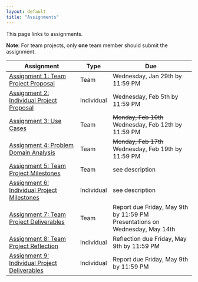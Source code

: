 ```yaml
---
layout: default
title: "Assignments"
---
```


This page links to assignments.

**Note**: For team projects, only **one** team member should submit the assignment.

Assignment | Type |  Due
---------- | ---- |  ---
[Assignment 1: Team Project Proposal](assign01.html) | Team | Wednesday, Jan 29th by 11:59 PM
[Assignment 2: Individual Project Proposal](assign02.html) | Individual | Wednesday, Feb 5th by 11:59 PM
[Assignment 3: Use Cases](assign03.html) | Team | <strike>Monday, Feb 10th</strike> Wednesday, Feb 12th by 11:59 PM
[Assignment 4: Problem Domain Analysis](assign04.html) | Team | <strike>Monday, Feb 17th</strike> Wednesday, Feb 19th by 11:59 PM
[Assignment 5: Team Project Milestones](assign05.html) | Team | see description
[Assignment 6: Individual Project Milestones](assign06.html) | Individual | see description
[Assignment 7: Team Project Deliverables](assign07.html) | Team | Report due Friday, May 9th by 11:59 PM <br> Presentations on Wednesday, May 14th
[Assignment 8: Team Project Reflection](assign08.html) | Individual | Reflection due Friday, May 9th by 11:59 PM
[Assignment 9: Individual Project Deliverables](assign09.html) | Individual | Report due Friday, May 9th by 11:59 PM
